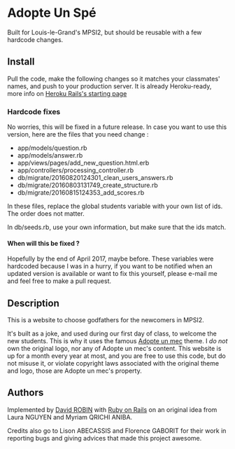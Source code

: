 # Adopte Un Spé

Built for Louis-le-Grand's MPSI2, but should be reusable with a few hardcode changes.

## Install

Pull the code, make the following changes so it matches your classmates' names, and push to your production server. It is already Heroku-ready, more info on [Heroku Rails's starting page](https://devcenter.heroku.com/articles/getting-started-with-ruby#introduction)

### Hardcode fixes

No worries, this will be fixed in a future release. In case you want to use this version, here are the files that you need change :

+ app/models/question.rb
+ app/models/answer.rb
+ app/views/pages/add_new_question.html.erb
+ app/controllers/processing_controller.rb
+ db/migrate/20160820124301_clean_users_answers.rb
+ db/migrate/20160803131749_create_structure.rb
+ db/migrate/20160815124353_add_scores.rb

In these files, replace the global students variable with your own list of ids. The order does not matter.

In db/seeds.rb, use your own information, but make sure that the ids match.

#### When will this be fixed ?

Hopefully by the end of April 2017, maybe before. These variables were hardcoded because I was in a hurry, if you want to be notified when an updated version is available or want to fix this yourself, please e-mail me and feel free to make a pull request.

## Description

This is a website to choose godfathers for the newcomers in MPSI2.

It's built as a joke, and used during our first day of class, to welcome the new students. This is why it uses the famous [Adopte un mec](http://adopteunmec.com) theme. I _do not_ own the original logo, nor any of Adopte un mec's content. This website is up for a month every year at most, and you are free to use this code, but do not misuse it, or violate copyright laws associated with the original theme and logo, those are Adopte un mec's property.

## Authors

Implemented by [David ROBIN](http://www.sevis.pro/contact) with [Ruby on Rails](http://rubyonrails.org) on an original idea from Laura NGUYEN and Myriam QRICHI ANIBA.

Credits also go to Lison ABECASSIS and Florence GABORIT for their work in reporting bugs and giving advices that made this project awesome.
